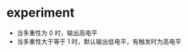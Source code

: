 <!-- experiment.md --- 
;; 
;; Description: 
;; Author: Hongyi Wu(吴鸿毅)
;; Email: wuhongyi@qq.com 
;; Created: 二 5月 28 10:38:45 2019 (+0800)
;; Last-Updated: 二 5月 28 12:58:33 2019 (+0800)
;;           By: Hongyi Wu(吴鸿毅)
;;     Update #: 1
;; URL: http://wuhongyi.cn -->

# experiment

- 当多重性为 0 时，输出高电平
- 当多重性大于等于 1 时，默认输出低电平，有触发时为高电平



<!-- experiment.md ends here -->
